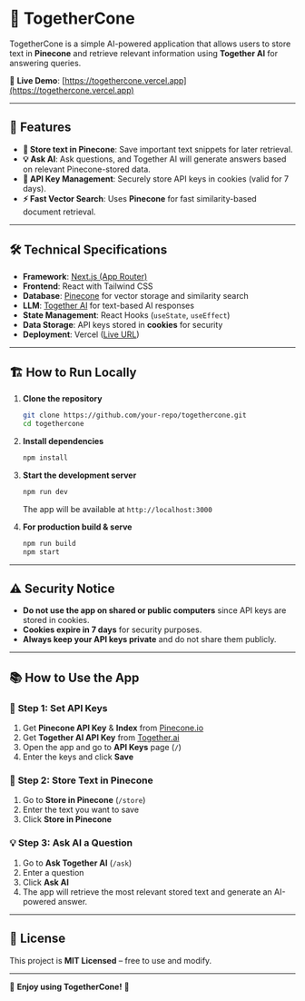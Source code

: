 # 📖 TogetherCone

TogetherCone is a simple AI-powered application that allows users to store text in **Pinecone** and retrieve relevant information using **Together AI** for answering queries.

🔗 **Live Demo**: [https://togethercone.vercel.app](https://togethercone.vercel.app)

---

## 🚀 Features

- **📂 Store text in Pinecone**: Save important text snippets for later retrieval.
- **💡 Ask AI**: Ask questions, and Together AI will generate answers based on relevant Pinecone-stored data.
- **🔑 API Key Management**: Securely store API keys in cookies (valid for 7 days).
- **⚡ Fast Vector Search**: Uses **Pinecone** for fast similarity-based document retrieval.

---

## 🛠️ Technical Specifications

- **Framework**: [Next.js (App Router)](https://nextjs.org/docs)
- **Frontend**: React with Tailwind CSS
- **Database**: [Pinecone](https://www.pinecone.io/) for vector storage and similarity search
- **LLM**: [Together AI](https://www.together.ai/) for text-based AI responses
- **State Management**: React Hooks (`useState`, `useEffect`)
- **Data Storage**: API keys stored in **cookies** for security
- **Deployment**: Vercel ([Live URL](https://togethercone-jpq9.vercel.app))

---

## 🏗️ How to Run Locally

1. **Clone the repository**  
   ```bash
   git clone https://github.com/your-repo/togethercone.git
   cd togethercone
   ```

2. **Install dependencies**  
   ```bash
   npm install
   ```

3. **Start the development server**  
   ```bash
   npm run dev
   ```
   The app will be available at `http://localhost:3000`

4. **For production build & serve**  
   ```bash
   npm run build
   npm start
   ```

---

## ⚠️ Security Notice

- **Do not use the app on shared or public computers** since API keys are stored in cookies.
- **Cookies expire in 7 days** for security purposes.
- **Always keep your API keys private** and do not share them publicly.

---

## 📚 How to Use the App

### 🔑 **Step 1: Set API Keys**
1. Get **Pinecone API Key** & **Index** from [Pinecone.io](https://www.pinecone.io/)
2. Get **Together AI API Key** from [Together.ai](https://www.together.ai/)
3. Open the app and go to **API Keys** page (`/`)
4. Enter the keys and click **Save**

### 📂 **Step 2: Store Text in Pinecone**
1. Go to **Store in Pinecone** (`/store`)
2. Enter the text you want to save
3. Click **Store in Pinecone**

### 💡 **Step 3: Ask AI a Question**
1. Go to **Ask Together AI** (`/ask`)
2. Enter a question
3. Click **Ask AI**
4. The app will retrieve the most relevant stored text and generate an AI-powered answer.

---

## 📜 License

This project is **MIT Licensed** – free to use and modify.

---

🚀 **Enjoy using TogetherCone!** 🎉
